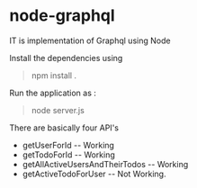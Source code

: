 # node-graphql

IT is implementation of Graphql using Node

Install the dependencies using 

> npm install .

Run the application as :

> node server.js


There are basically four API's

* getUserForId -- Working
* getTodoForId -- Working
* getAllActiveUsersAndTheirTodos -- Working    
* getActiveTodoForUser -- Not Working.
